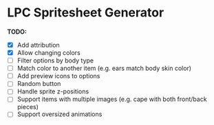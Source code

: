 # LPC Spritesheet Generator

**TODO:**

- [x] Add attribution
- [x] Allow changing colors
- [ ] Filter options by body type
- [ ] Match color to another item (e.g. ears match body skin color)
- [ ] Add preview icons to options
- [ ] Random button
- [ ] Handle sprite z-positions
- [ ] Support items with multiple images (e.g. cape with both front/back pieces)
- [ ] Support oversized animations
